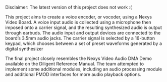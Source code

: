 Disclaimer: The latest version of this project does not work :(


This project aims to create a voice encoder, or vocoder, using a Nexys Video Board. 
A voice input audio is collected using a microphone then imposed onto a carrier signal, and the resulting synthesized audio is output through earbuds. 
The audio input and output devices are connected to the board’s 3.5mm audio jacks. 
The carrier signal is selected by a 16-button keypad, which chooses between a set of preset waveforms generated by a digital synthesizer

The final project closely resembles the Nexys Video Audio DMA Demo available on the Diligent Reference Manual. 
The team attempted to implement some additional modules, including an audio processing module and additional PMOD interfaces for more audio playback options.
